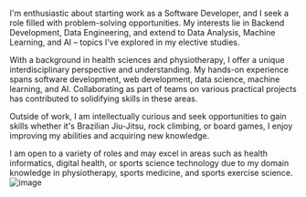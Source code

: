 I'm enthusiastic about starting work as a Software Developer, and I seek a role filled with problem-solving opportunities. My interests lie in Backend Development, Data Engineering, and extend to Data Analysis, Machine Learning, and AI – topics I've explored in my elective studies.

With a background in health sciences and physiotherapy, I offer a unique interdisciplinary perspective and understanding. My hands-on experience spans software development, web development, data science, machine learning, and AI. Collaborating as part of teams on various practical projects has contributed to solidifying skills in these areas.

Outside of work, I am intellectually curious and seek opportunities to gain skills whether it's Brazilian Jiu-Jitsu, rock climbing, or board games, I enjoy improving my abilities and acquiring new knowledge.

I am open to a variety of roles and may excel in areas such as health informatics, digital health, or sports science technology due to my domain knowledge in physiotherapy, sports medicine, and sports exercise science.
![image](https://github.com/peterjmen/peterjmen/assets/102707709/c7875b36-1583-4579-bddd-62aba60ec8cc)
